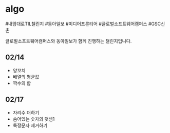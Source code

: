 # algo

#내맘대로TIL챌린지 #동아일보 #미디어프론티어 #글로벌소프트웨어캠퍼스 #GSC신촌

글로벌소프트웨어캠퍼스와 동아일보가 함께 진행하는 챌린지입니다.

## 02/14

- 양꼬치
- 배열의 평균값
- 짝수의 합

## 02/17

- 자리수 더하기
- 숨어있는 숫자의 덧셈1
- 특정문자 제거하기